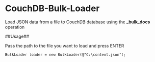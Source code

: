 CouchDB-Bulk-Loader
===================

Load JSON data from a file to CouchDB database using the **\_bulk_docs** operation

##Usage##

Pass the path to the file you want to load and press ENTER

```c-sharp
BulkLoader loader = new BulkLoader(@"C:\content.json");
```
